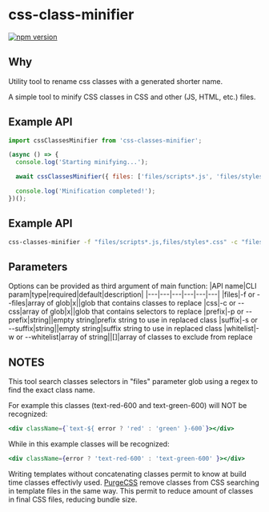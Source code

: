 # css-class-minifier

[![npm version](https://badge.fury.io/js/css-class-minifier.svg)](https://badge.fury.io/js/css-class-minifier)

## Why
Utility tool to rename css classes with a generated shorter name.

A simple tool to minify CSS classes in CSS and other (JS, HTML, etc.) files.

## Example API
```js
import cssClassesMinifier from 'css-classes-minifier';

(async () => {
  console.log('Starting minifying...');

  await cssClassesMinifier({ files: ['files/scripts*.js', 'files/styles*.css'], css: ['files/styles*.css'] });

  console.log('Minification completed!');
})();
```

## Example API
```bash
css-classes-minifier -f "files/scripts*.js,files/styles*.css" -c "files/styles*.css"
```

## Parameters
Options can be provided as third argument of main function:
|API name|CLI param|type|required|default|description|
|---|---|---|---|---|---|
|files|-f or --files|array of glob|x||glob that contains classes to replace
|css|-c or --css|array of glob|x||glob that contains selectors to replace
|prefix|-p or --prefix|string||empty string|prefix string to use in replaced class
|suffix|-s or --suffix|string||empty string|suffix string to use in replaced class
|whitelist|-w or --whitelist|array of string||[]|array of classes to exclude from replace

## NOTES
This tool search classes selectors in "files" parameter glob using a regex to find the exact class name.

For example this classes (text-red-600 and text-green-600) will NOT be recognized:
```jsx
<div className={`text-${ error ? 'red' : 'green' }-600`}></div>
```

While in this example classes will be recognized:
```jsx
<div className={error ? 'text-red-600' : 'text-green-600' }></div>
```

Writing templates without concatenating classes permit to know at build time classes effectivly used. [PurgeCSS](https://github.com/FullHuman/purgecss) remove classes from CSS searching in template files in the same way. This permit to reduce amount of classes in final CSS files, reducing bundle size.